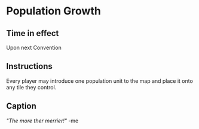 # Population Growth

## Time in effect

Upon next Convention

## Instructions

Every player may introduce one population unit to the map and place it onto any tile they control.

## Caption

*"The more ther merrier!"* -me
